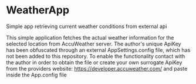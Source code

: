 # WeatherApp
Simple app retrieving current weather conditions from external api

This simple application fetches the actual weather information for the selected location from AccuWeather server. The author's unique ApiKey has been obfuscated through an external AppSettings.config file, which has not been added to this repository.
To enable the functionality contact with the author in order to obtain the file or create your own surrogate ApiKey from the providers website: https://developer.accuweather.com/ and paste inside the App.config file
